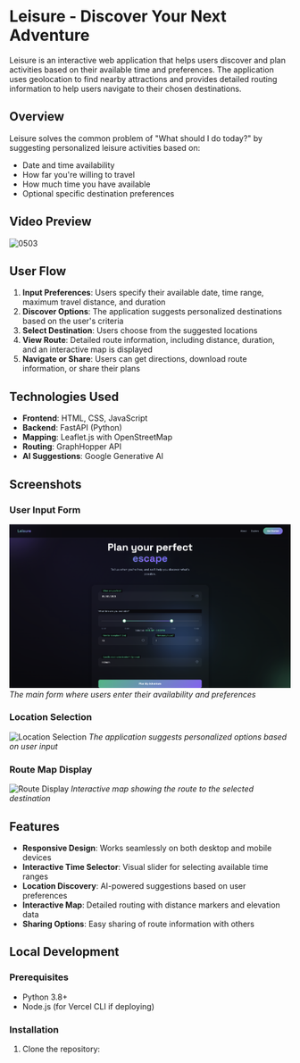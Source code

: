 # Leisure - Discover Your Next Adventure

Leisure is an interactive web application that helps users discover and plan activities based on their available time and preferences. The application uses geolocation to find nearby attractions and provides detailed routing information to help users navigate to their chosen destinations.

## Overview

Leisure solves the common problem of "What should I do today?" by suggesting personalized leisure activities based on:
- Date and time availability
- How far you're willing to travel
- How much time you have available
- Optional specific destination preferences

## Video Preview
![0503](https://github.com/user-attachments/assets/f027e685-c130-4952-bf48-1c060c6f1092)

## User Flow

1. **Input Preferences**: Users specify their available date, time range, maximum travel distance, and duration
2. **Discover Options**: The application suggests personalized destinations based on the user's criteria
3. **Select Destination**: Users choose from the suggested locations
4. **View Route**: Detailed route information, including distance, duration, and an interactive map is displayed
5. **Navigate or Share**: Users can get directions, download route information, or share their plans

## Technologies Used

- **Frontend**: HTML, CSS, JavaScript
- **Backend**: FastAPI (Python)
- **Mapping**: Leaflet.js with OpenStreetMap
- **Routing**: GraphHopper API
- **AI Suggestions**: Google Generative AI

## Screenshots

### User Input Form
![User Input Form](./assets/images/user_input_form_1_step.png)
*The main form where users enter their availability and preferences*

### Location Selection
![Location Selection](./assets/images/location_selection_2_step.png)
*The application suggests personalized options based on user input*

### Route Map Display
![Route Display](./assets/images/map_illustration_3_step.png)
*Interactive map showing the route to the selected destination*

## Features

- **Responsive Design**: Works seamlessly on both desktop and mobile devices
- **Interactive Time Selector**: Visual slider for selecting available time ranges
- **Location Discovery**: AI-powered suggestions based on user preferences
- **Interactive Map**: Detailed routing with distance markers and elevation data
- **Sharing Options**: Easy sharing of route information with others

## Local Development

### Prerequisites
- Python 3.8+
- Node.js (for Vercel CLI if deploying)

### Installation

1. Clone the repository:
